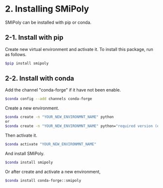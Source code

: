 # 2. Installing SMiPoly  
SMiPoly can be installed with pip or conda. 
## 2-1. Install with pip  
Create new virtual environment and activate it.
To install this package, run as follows.

```sh
$pip install smipoly
```
## 2-2. Install with conda  
Add the channel "conda-forge" if it have not been enable.  

```sh
$conda config --add channels conda-forge
```

Create a new environment. 
```sh
$conda create -n "YOUR_NEW_ENVIRONMNT_NAME" python  
or 
$conda create -n "YOUR_NEW_ENVIRONMNT_NAME" python="required version (ex. 3.10)"
```
Then activate it. 
```sh
$conda activate "YOUR_NEW_ENVIRONMNT_NAME"
```
And install SMiPoly. 
```sh
$conda install smipoly
```

Or after create and activate a new environment, 
```sh
$conda install conda-forge::smipoly
```  
